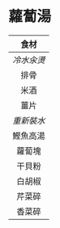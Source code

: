 <style>
article.markdown-section table {
    width: 100%;
}

article.markdown-section table hr {
    margin: revert;
    border: 1px dashed #ccc;
}
</style>

# 蘿蔔湯

|    食材    |
| :--------: |
| *冷水汆燙* |
|    排骨    |
|    米酒    |
|    薑片    |
| *重新裝水* |
|  鰹魚高湯  |
|   蘿蔔塊   |
|   干貝粉   |
|   白胡椒   |
|   芹菜碎   |
|   香菜碎   |
